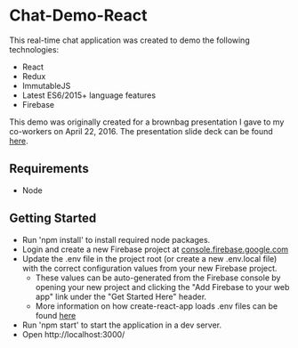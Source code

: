 Chat-Demo-React
=====
This real-time chat application was created to demo the following technologies:
* React
* Redux
* ImmutableJS
* Latest ES6/2015+ language features
* Firebase 

This demo was originally created for a brownbag presentation I gave to my co-workers on April 22, 2016.  The presentation slide deck can be found [here](http://www.slideshare.net/RobQuick2/introduction-to-react-71765569).

Requirements
-----
* Node

Getting Started
-----
* Run 'npm install' to install required node packages.
* Login and create a new Firebase project at [console.firebase.google.com](console.firebase.google.com)
* Update the .env file in the project root (or create a new .env.local file) with the correct configuration values from your new Firebase project.
    * These values can be auto-generated from the Firebase console by opening your new project and clicking the "Add Firebase to your web app" link under the "Get Started Here" header.
    * More information on how create-react-app loads .env files can be found [here](https://github.com/facebook/create-react-app/blob/master/packages/react-scripts/template/README.md#adding-development-environment-variables-in-env)
* Run 'npm start' to start the application in a dev server.
* Open http://localhost:3000/
